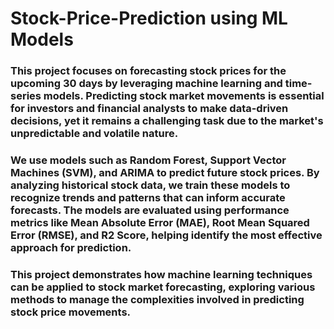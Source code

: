 # Stock-Price-Prediction using ML Models

### This project focuses on forecasting stock prices for the upcoming 30 days by leveraging machine learning and time-series models. Predicting stock market movements is essential for investors and financial analysts to make data-driven decisions, yet it remains a challenging task due to the market's unpredictable and volatile nature.

### We use models such as Random Forest, Support Vector Machines (SVM), and ARIMA to predict future stock prices. By analyzing historical stock data, we train these models to recognize trends and patterns that can inform accurate forecasts. The models are evaluated using performance metrics like Mean Absolute Error (MAE), Root Mean Squared Error (RMSE), and R2 Score, helping identify the most effective approach for prediction.

### This project demonstrates how machine learning techniques can be applied to stock market forecasting, exploring various methods to manage the complexities involved in predicting stock price movements.
